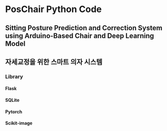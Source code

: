 # PosChair Python Code
## Sitting Posture Prediction and Correction System using Arduino-Based Chair and Deep Learning Model
## 자세교정을 위한 스마트 의자 시스템

### Library
#### Flask
#### SQLite
#### Pytorch
#### Scikit-image
